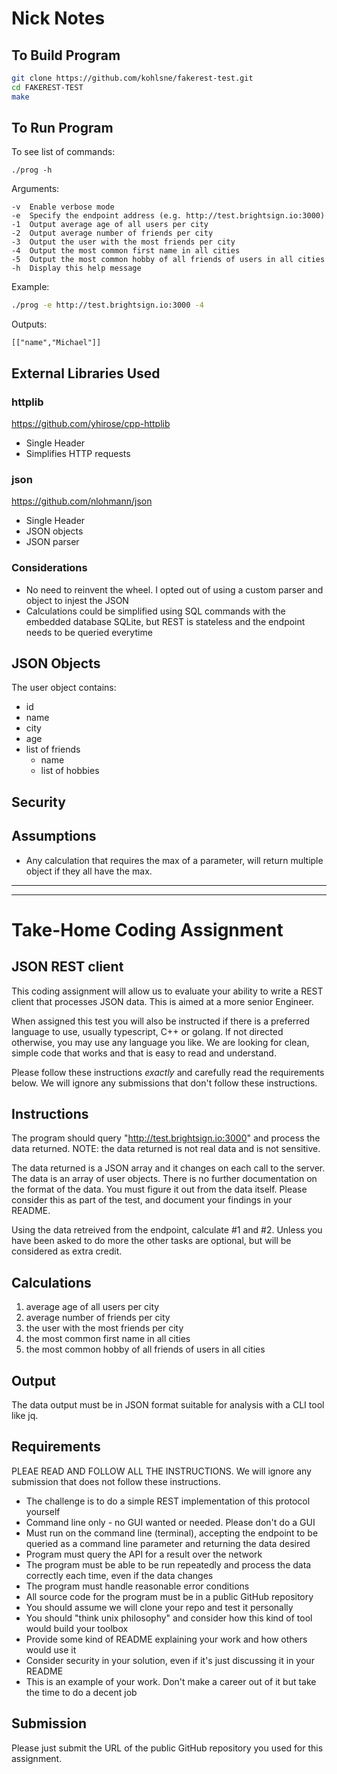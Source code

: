 # Nick Notes
## To Build Program
``` Bash
git clone https://github.com/kohlsne/fakerest-test.git
cd FAKEREST-TEST
make
```

## To Run Program
To see list of commands:
```
./prog -h
```
Arguments:
```
-v  Enable verbose mode
-e  Specify the endpoint address (e.g. http://test.brightsign.io:3000)
-1  Output average age of all users per city
-2  Output average number of friends per city
-3  Output the user with the most friends per city
-4  Output the most common first name in all cities
-5  Output the most common hobby of all friends of users in all cities
-h  Display this help message
```
Example:
``` Bash
./prog -e http://test.brightsign.io:3000 -4

```
Outputs:
```
[["name","Michael"]]
```

## External Libraries Used
### httplib
https://github.com/yhirose/cpp-httplib
- Single Header
- Simplifies HTTP requests

### json
https://github.com/nlohmann/json
- Single Header
- JSON objects
- JSON parser

### Considerations
- No need to reinvent the wheel. I opted out of using a custom parser and object to injest the JSON
- Calculations could be simplified using SQL commands with the embedded database SQLite, but REST is stateless and the endpoint needs to be queried  everytime

## JSON Objects
The user object contains:
- id
- name
- city
- age
- list of friends
    - name
    - list of hobbies
## Security

## Assumptions
- Any calculation that requires the max of a parameter, will return multiple object if they all have the max.
---
---

# Take-Home Coding Assignment
## JSON REST client

This coding assignment will allow us to evaluate your ability to write a REST client that processes JSON data.  This is aimed at a more senior Engineer.

When assigned this test you will also be instructed if there is a preferred language to use, usually typescript, C++ or golang.  If not directed otherwise,
you may use any language you like. We are looking for clean, simple code that works and that is easy to read and understand.

Please follow these instructions *exactly* and carefully read the requirements below.  We will ignore any submissions that don't follow these instructions.

## Instructions

The program should query "http://test.brightsign.io:3000" and process the data returned. NOTE: the data returned is not real data and is not sensitive.

The data returned is a JSON array and it changes on each call to the server.  The data is an array of user objects.
There is no further documentation on the format of the data.  You must figure it out from the data itself.  Please consider this as part of the test, and document your findings in your README.

Using the data retreived from the endpoint, calculate #1 and #2.  Unless you have been asked to do more the other tasks are optional, but will be considered as extra credit.

## Calculations

1. average age of all users per city
2. average number of friends per city
3. the user with the most friends per city
4. the most common first name in all cities
5. the most common hobby of all friends of users in all cities

## Output

The data output must be in JSON format suitable for analysis with a CLI tool like jq.

## Requirements

PLEAE READ AND FOLLOW ALL THE INSTRUCTIONS.  We will ignore any submission that does not follow these instructions.

* The challenge is to do a simple REST implementation of this protocol yourself
* Command line only - no GUI wanted or needed.  Please don't do a GUI
* Must run on the command line (terminal), accepting the endpoint to be queried as a command line parameter and returning the data desired
* Program must query the API for a result over the network
* The program must be able to be run repeatedly and process the data correctly each time, even if the data changes
* The program must handle reasonable error conditions
* All source code for the program must be in a public GitHub repository
* You should assume we will clone your repo and test it personally
* You should "think unix philosophy" and consider how this kind of tool would build your toolbox
* Provide some kind of README explaining your work and how others would use it
* Consider security in your solution, even if it's just discussing it in your README
* This is an example of your work.  Don't make a career out of it but take the time to do a decent job

## Submission

Please just submit the URL of the public GitHub repository you used for this assignment.
